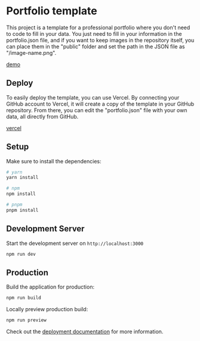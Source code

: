 # Portfolio template

This project is a template for a professional portfolio where you don't need to code to fill in your data. You just need to fill in your information in the portfolio.json file, and if you want to keep images in the repository itself, you can place them in the "public" folder and set the path in the JSON file as "/image-name.png".

[demo](https://paulobressan.com)

## Deploy

To easily deploy the template, you can use Vercel. By connecting your GitHub account to Vercel, it will create a copy of the template in your GitHub repository. From there, you can edit the "portfolio.json" file with your own data, all directly from GitHub.

[vercel](https://vercel.com/new/clone?s=https%3A%2F%2Fgithub.com%2Fpaulobressan%2Fportfolio&showOptionalTeamCreation=false)

## Setup

Make sure to install the dependencies:

```bash
# yarn
yarn install

# npm
npm install

# pnpm
pnpm install
```

## Development Server

Start the development server on `http://localhost:3000`

```bash
npm run dev
```

## Production

Build the application for production:

```bash
npm run build
```

Locally preview production build:

```bash
npm run preview
```

Check out the [deployment documentation](https://nuxt.com/docs/getting-started/deployment) for more information.
